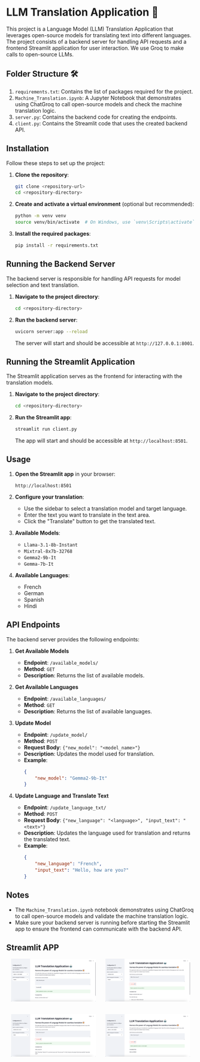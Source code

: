 # LLM Translation Application 🤖

This project is a Language Model (LLM) Translation Application that leverages open-source models for translating text into different languages. The project consists of a backend server for handling API requests and a frontend Streamlit application for user interaction. We use Groq to make calls to open-source LLMs.

## Folder Structure 🛠️

1. `requirements.txt`: Contains the list of packages required for the project.
2. `Machine_Translation.ipynb`: A Jupyter Notebook that demonstrates using ChatGroq to call open-source models and check the machine translation logic.
3. `server.py`: Contains the backend code for creating the endpoints.
4. `client.py`: Contains the Streamlit code that uses the created backend API.

## Installation

Follow these steps to set up the project:

1. **Clone the repository**:
    ```bash
    git clone <repository-url>
    cd <repository-directory>
    ```

2. **Create and activate a virtual environment** (optional but recommended):
    ```bash
    python -m venv venv
    source venv/bin/activate  # On Windows, use `venv\Scripts\activate`
    ```

3. **Install the required packages**:
    ```bash
    pip install -r requirements.txt
    ```

## Running the Backend Server

The backend server is responsible for handling API requests for model selection and text translation.

1. **Navigate to the project directory**:
    ```bash
    cd <repository-directory>
    ```

2. **Run the backend server**:
    ```bash
    uvicorn server:app --reload
    ```

    The server will start and should be accessible at `http://127.0.0.1:8001`.

## Running the Streamlit Application

The Streamlit application serves as the frontend for interacting with the translation models.

1. **Navigate to the project directory**:
    ```bash
    cd <repository-directory>
    ```

2. **Run the Streamlit app**:
    ```bash
    streamlit run client.py
    ```

    The app will start and should be accessible at `http://localhost:8501`.

## Usage

1. **Open the Streamlit app** in your browser:
    ```
    http://localhost:8501
    ```

2. **Configure your translation**:
    - Use the sidebar to select a translation model and target language.
    - Enter the text you want to translate in the text area.
    - Click the "Translate" button to get the translated text.

3. **Available Models**:
    - `Llama-3.1-8b-Instant`
    - `Mixtral-8x7b-32768`
    - `Gemma2-9b-It`
    - `Gemma-7b-It`

4. **Available Languages**:
    - French
    - German
    - Spanish
    - Hindi

## API Endpoints

The backend server provides the following endpoints:

1. **Get Available Models**
    - **Endpoint**: `/available_models/`
    - **Method**: `GET`
    - **Description**: Returns the list of available models.

2. **Get Available Languages**
    - **Endpoint**: `/available_languages/`
    - **Method**: `GET`
    - **Description**: Returns the list of available languages.

3. **Update Model**
    - **Endpoint**: `/update_model/`
    - **Method**: `POST`
    - **Request Body**: `{"new_model": "<model_name>"}`
    - **Description**: Updates the model used for translation.
    - **Example**:
        ```json
        {
            "new_model": "Gemma2-9b-It"
        }
        ```

4. **Update Language and Translate Text**
    - **Endpoint**: `/update_language_txt/`
    - **Method**: `POST`
    - **Request Body**: `{"new_language": "<language>", "input_text": "<text>"}`
    - **Description**: Updates the language used for translation and returns the translated text.
    - **Example**:
        ```json
        {
            "new_language": "French",
            "input_text": "Hello, how are you?"
        }
        ```

## Notes

- The `Machine_Translation.ipynb` notebook demonstrates using ChatGroq to call open-source models and validate the machine translation logic.
- Make sure your backend server is running before starting the Streamlit app to ensure the frontend can communicate with the backend API.

## Streamlit APP

 <div style="display: flex; justify-content: space-around;">
  <img src="Images/1.png" alt="positive" style="width: 45%;"/>
  <img src="Images/2.png" alt="negative" style="width: 45%;"/>
</div>
<br/>
<br/>
 <div style="display: flex; justify-content: space-around;">
  <img src="Images/3.png" alt="positive" style="width: 45%;"/>
  <img src="Images/4.png" alt="negative" style="width: 45%;"/>
</div>

